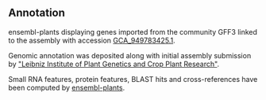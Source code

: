**Annotation**
----------

ensembl-plants displaying genes imported from the community GFF3 linked to the assembly with accession [GCA\_949783425.1](http://www.ebi.ac.uk/ena/data/view/GCA_949783425.1).

Genomic annotation was deposited along with initial assembly submission by ["Leibniz Institute of Plant Genetics and Crop Plant Research"](https://www.ipk-gatersleben.de/en/).

Small RNA features, protein features, BLAST hits and cross-references have been
computed by [ensembl-plants](https://plants.ensembl.org/info/genome/annotation/index.html).
